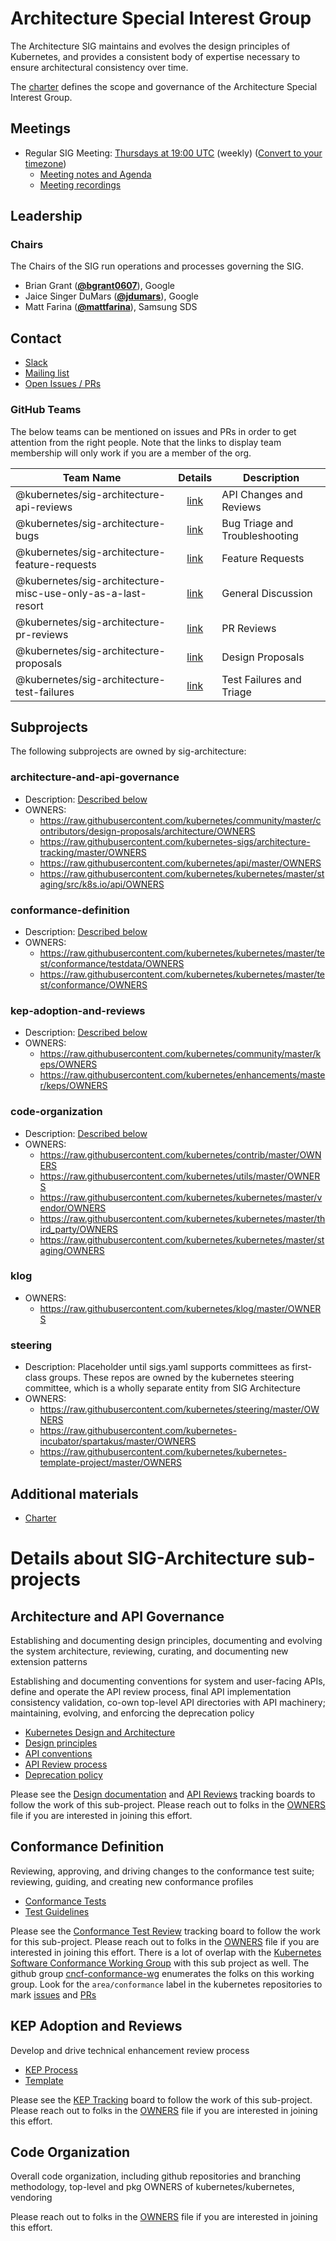 <!---
This is an autogenerated file!

Please do not edit this file directly, but instead make changes to the
sigs.yaml file in the project root.

To understand how this file is generated, see https://git.k8s.io/community/generator/README.md
--->
# Architecture Special Interest Group


The Architecture SIG maintains and evolves the design principles of Kubernetes, and provides a consistent body of expertise necessary to ensure architectural consistency over time.



The [charter](charter.md) defines the scope and governance of the Architecture Special Interest Group.

## Meetings
- Regular SIG Meeting: [Thursdays at 19:00 UTC](https://docs.google.com/document/d/1FQx0BPlkkl1Bn0c9ocVBxYIKojpmrS1CFP5h0DI68AE/edit) (weekly) ([Convert to your timezone](http://www.thetimezoneconverter.com/?t=19:00&tz=UTC))
  - [Meeting notes and Agenda](https://docs.google.com/document/d/1BlmHq5uPyBUDlppYqAAzslVbAO8hilgjqZUTaNXUhKM/edit)
  - [Meeting recordings](https://www.youtube.com/playlist?list=PL69nYSiGNLP2m6198LaLN6YahX7EEac5g)

## Leadership

### Chairs

The Chairs of the SIG run operations and processes governing the SIG.

- Brian Grant (**[@bgrant0607](https://github.com/bgrant0607)**), Google
- Jaice Singer DuMars (**[@jdumars](https://github.com/jdumars)**), Google
- Matt Farina (**[@mattfarina](https://github.com/mattfarina)**), Samsung SDS

## Contact

- [Slack](https://kubernetes.slack.com/messages/sig-architecture)
- [Mailing list](https://groups.google.com/forum/#!forum/kubernetes-sig-architecture)
- [Open Issues / PRs](https://github.com/search?q=org%3Akubernetes+org%3Akubernetes-client+org%3Akubernetes-csi+org%3Akubernetes-incubator+org%3Akubernetes-retired+org%3Akubernetes-sigs+is%3Aopen+label%3Asig%2Farchitecture)


### GitHub Teams

The below teams can be mentioned on issues and PRs in order to get attention from the right people.
Note that the links to display team membership will only work if you are a member of the org.

| Team Name | Details | Description |
| --------- |:-------:| ----------- |
| @kubernetes/sig-architecture-api-reviews | [link](https://github.com/orgs/kubernetes/teams/sig-architecture-api-reviews) | API Changes and Reviews |
| @kubernetes/sig-architecture-bugs | [link](https://github.com/orgs/kubernetes/teams/sig-architecture-bugs) | Bug Triage and Troubleshooting |
| @kubernetes/sig-architecture-feature-requests | [link](https://github.com/orgs/kubernetes/teams/sig-architecture-feature-requests) | Feature Requests |
| @kubernetes/sig-architecture-misc-use-only-as-a-last-resort | [link](https://github.com/orgs/kubernetes/teams/sig-architecture-misc-use-only-as-a-last-resort) | General Discussion |
| @kubernetes/sig-architecture-pr-reviews | [link](https://github.com/orgs/kubernetes/teams/sig-architecture-pr-reviews) | PR Reviews |
| @kubernetes/sig-architecture-proposals | [link](https://github.com/orgs/kubernetes/teams/sig-architecture-proposals) | Design Proposals |
| @kubernetes/sig-architecture-test-failures | [link](https://github.com/orgs/kubernetes/teams/sig-architecture-test-failures) | Test Failures and Triage |

## Subprojects

The following subprojects are owned by sig-architecture:

### architecture-and-api-governance
- Description: [Described below](#architecture-and-api-governance)
- OWNERS:
  - https://raw.githubusercontent.com/kubernetes/community/master/contributors/design-proposals/architecture/OWNERS
  - https://raw.githubusercontent.com/kubernetes-sigs/architecture-tracking/master/OWNERS
  - https://raw.githubusercontent.com/kubernetes/api/master/OWNERS
  - https://raw.githubusercontent.com/kubernetes/kubernetes/master/staging/src/k8s.io/api/OWNERS

### conformance-definition
- Description: [Described below](#conformance-definition)
- OWNERS:
  - https://raw.githubusercontent.com/kubernetes/kubernetes/master/test/conformance/testdata/OWNERS
  - https://raw.githubusercontent.com/kubernetes/kubernetes/master/test/conformance/OWNERS

### kep-adoption-and-reviews
- Description: [Described below](#kep-adoption-and-reviews)
- OWNERS:
  - https://raw.githubusercontent.com/kubernetes/community/master/keps/OWNERS
  - https://raw.githubusercontent.com/kubernetes/enhancements/master/keps/OWNERS

### code-organization
- Description: [Described below](#code-organization)
- OWNERS:
  - https://raw.githubusercontent.com/kubernetes/contrib/master/OWNERS
  - https://raw.githubusercontent.com/kubernetes/utils/master/OWNERS
  - https://raw.githubusercontent.com/kubernetes/kubernetes/master/vendor/OWNERS
  - https://raw.githubusercontent.com/kubernetes/kubernetes/master/third_party/OWNERS
  - https://raw.githubusercontent.com/kubernetes/kubernetes/master/staging/OWNERS

### klog
- OWNERS:
  - https://raw.githubusercontent.com/kubernetes/klog/master/OWNERS

### steering
- Description: Placeholder until sigs.yaml supports committees as first-class groups. These repos are owned by the kubernetes steering committee, which is a wholly separate entity from SIG Architecture
- OWNERS:
  - https://raw.githubusercontent.com/kubernetes/steering/master/OWNERS
  - https://raw.githubusercontent.com/kubernetes-incubator/spartakus/master/OWNERS
  - https://raw.githubusercontent.com/kubernetes/kubernetes-template-project/master/OWNERS

<!-- BEGIN CUSTOM CONTENT -->

## Additional materials

* [Charter](charter.md)

# Details about SIG-Architecture sub-projects

## Architecture and API Governance

Establishing and documenting design principles, documenting and evolving the system architecture, reviewing, curating, and documenting new extension patterns

Establishing and documenting conventions for system and user-facing APIs, define and operate the APl review process, final API implementation consistency validation, co-own top-level API directories with API machinery; maintaining, evolving, and enforcing the deprecation policy

* [Kubernetes Design and Architecture](https://github.com/kubernetes/community/blob/master/contributors/design-proposals/architecture/architecture.md)
* [Design principles](https://github.com/kubernetes/community/blob/master/contributors/design-proposals/architecture/principles.md)
* [API conventions](https://github.com/kubernetes/community/blob/master/contributors/devel/api-conventions.md)
* [API Review process](https://github.com/kubernetes/community/blob/master/sig-architecture/api-review-process.md)
* [Deprecation policy](https://kubernetes.io/docs/reference/deprecation-policy/)

Please see the [Design documentation](https://github.com/kubernetes-sigs/architecture-tracking/projects/4) and [API Reviews](https://github.com/kubernetes-sigs/architecture-tracking/projects/3) tracking boards to follow the work of this sub-project. Please reach out to folks in the [OWNERS](https://github.com/kubernetes/community/blob/master/contributors/design-proposals/architecture/OWNERS) file if you are interested in joining this effort.

## Conformance Definition

Reviewing, approving, and driving changes to the conformance test suite; reviewing, guiding, and creating new conformance profiles

* [Conformance Tests](https://github.com/kubernetes/kubernetes/blob/master/test/conformance/testdata/conformance.txt)
* [Test Guidelines](https://github.com/kubernetes/community/blob/master/contributors/devel/conformance-tests.md)

Please see the [Conformance Test Review](https://github.com/kubernetes-sigs/architecture-tracking/projects/1) tracking board to follow the work for this sub-project. Please reach out to folks in the [OWNERS](https://github.com/kubernetes/kubernetes/blob/master/test/conformance/testdata/OWNERS) file if you are interested in joining this effort. There is a lot of overlap with the [Kubernetes Software Conformance Working Group](https://github.com/cncf/k8s-conformance/blob/master/README-WG.md) with this sub project as well. The github group [cncf-conformance-wg](https://github.com/orgs/kubernetes/teams/cncf-conformance-wg) enumerates the folks on this working group. Look for the `area/conformance` label in the kubernetes repositories to mark [issues](https://github.com/kubernetes/kubernetes/issues?q=is%3Aissue+is%3Aopen+label%3Aarea%2Fconformance) and [PRs](https://github.com/kubernetes/kubernetes/pulls?q=is%3Apr+is%3Aopen+label%3Aarea%2Fconformance) 

## KEP Adoption and Reviews

Develop and drive technical enhancement review process

* [KEP Process](https://github.com/kubernetes/community/blob/master/keps/0001-kubernetes-enhancement-proposal-process.md)
* [Template](https://github.com/kubernetes/community/blob/master/keps/0000-kep-template.md)

Please see the [KEP Tracking](https://github.com/kubernetes-sigs/architecture-tracking/projects/2) board to follow the work of this sub-project. Please reach out to folks in the [OWNERS](https://github.com/kubernetes/community/blob/master/keps/OWNERS) file if you are interested in joining this effort.

## Code Organization

Overall code organization, including github repositories and branching methodology, top-level and pkg OWNERS of kubernetes/kubernetes, vendoring

Please reach out to folks in the [OWNERS](https://github.com/kubernetes/kubernetes/blob/master/vendor/OWNERS) file if you are interested in joining this effort.


<!-- END CUSTOM CONTENT -->
